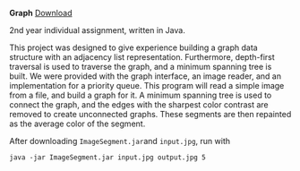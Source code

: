 **Graph** [Download](https://github.com/ablochha/Resume/blob/master/Graph/ImageSegment.zip?raw=true)

2nd year individual assignment, written in Java.

This project was designed to give experience building a graph data structure with an adjacency list representation. Furthermore, depth-first traversal is used to traverse the graph, and a minimum spanning tree is built. We were provided with the graph interface, an image reader, and an implementation for a priority queue. This program will read a simple image from a file, and build a graph for it. A minimum spanning tree is used to connect the graph, and the edges with the sharpest color contrast are removed to create unconnected graphs. These segments are then repainted as the average color of the segment.

After downloading `ImageSegment.jar`and `input.jpg`, run with

```
java -jar ImageSegment.jar input.jpg output.jpg 5
```
